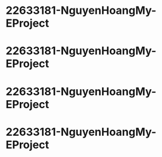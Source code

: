 
# 22633181-NguyenHoangMy-EProject
# 22633181-NguyenHoangMy-EProject

# 22633181-NguyenHoangMy-EProject
# 22633181-NguyenHoangMy-EProject